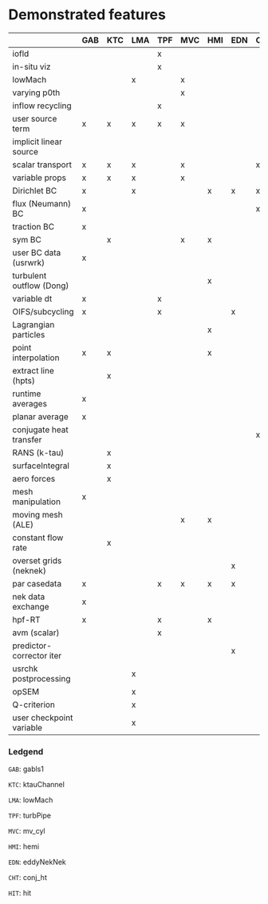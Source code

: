 # Demonstrated features 

|                          | GAB | KTC | LMA | TPF | MVC | HMI | EDN | CHT | HIT |
|--------------------------|-----|-----|-----|-----|-----|-----|-----|-----|-----|
| iofld                    |     |     |     |  x  |     |     |     |     |     |
| in-situ viz              |     |     |     |  x  |     |     |     |     |     |
| lowMach                  |     |     |  x  |     |  x  |     |     |     |     |
| varying p0th             |     |     |     |     |  x  |     |     |     |     |
| inflow recycling         |     |     |     |  x  |     |     |     |     |     |
| user source term         |  x  |  x  |  x  |  x  |  x  |     |     |     |  x  |
| implicit linear source   |     |     |     |     |     |     |     |     |  x  |
| scalar transport         |  x  |  x  |  x  |     |  x  |     |     |  x  |     |
| variable props           |  x  |  x  |  x  |     |  x  |     |     |     |     |
| Dirichlet BC             |  x  |     |  x  |     |     |  x  |  x  |  x  |     |
| flux (Neumann) BC        |  x  |     |     |     |     |     |     |  x  |     |
| traction BC              |  x  |     |     |     |     |     |     |     |     |
| sym BC                   |     |  x  |     |     |  x  |  x  |     |     |     |
| user BC data (usrwrk)    |  x  |     |     |     |     |     |     |     |     |
| turbulent outflow (Dong) |     |     |     |     |     |  x  |     |     |     |
| variable dt              |  x  |     |     |  x  |     |     |     |     |     |
| OIFS/subcycling          |  x  |     |     |  x  |     |     |  x  |     |     |
| Lagrangian particles     |     |     |     |     |     |  x  |     |     |     |
| point interpolation      |  x  |  x  |     |     |     |  x  |     |     |     |
| extract line (hpts)      |     |  x  |     |     |     |     |     |     |     |
| runtime averages         |  x  |     |     |     |     |     |     |     |     |
| planar average           |  x  |     |     |     |     |     |     |     |     |
| conjugate heat transfer  |     |     |     |     |     |     |     |  x  |     |
| RANS (k-tau)             |     |  x  |     |     |     |     |     |     |     |
| surfaceIntegral          |     |  x  |     |     |     |     |     |     |     |
| aero forces              |     |  x  |     |     |     |     |     |     |     |
| mesh manipulation        |  x  |     |     |     |     |     |     |     |     |
| moving mesh (ALE)        |     |     |     |     |  x  |  x  |     |     |     |
| constant flow rate       |     |  x  |     |     |     |     |     |     |     |
| overset grids (neknek)   |     |     |     |     |     |     |  x  |     |     |
| par casedata             |  x  |     |     |  x  |  x  |  x  |  x  |     |     |
| nek data exchange        |  x  |     |     |     |     |     |     |     |     |
| hpf-RT                   |  x  |     |     |  x  |     |  x  |     |     |     |
| avm (scalar)             |     |     |     |  x  |     |     |     |     |     |
| predictor-corrector iter |     |     |     |     |     |     |  x  |     |     |
| usrchk postprocessing    |     |     |  x  |     |     |     |     |     |     |
| opSEM                    |     |     |  x  |     |     |     |     |     |  x  |
| Q-criterion              |     |     |  x  |     |     |     |     |     |  x  |
| user checkpoint variable |     |     |  x  |     |     |     |     |     |  x  |


### Ledgend
`GAB`: gabls1

`KTC`: ktauChannel

`LMA`: lowMach

`TPF`: turbPipe

`MVC`: mv_cyl

`HMI`: hemi

`EDN`: eddyNekNek                

`CHT`: conj_ht               

`HIT`: hit                
